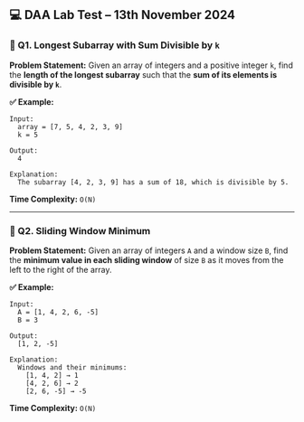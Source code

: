 ## 💻 DAA Lab Test – 13th November 2024

### 📌 Q1. Longest Subarray with Sum Divisible by `k`

**Problem Statement:**
Given an array of integers and a positive integer `k`, find the **length of the longest subarray** such that the **sum of its elements is divisible by `k`**.

**✅ Example:**

```plaintext
Input:
  array = [7, 5, 4, 2, 3, 9]
  k = 5

Output:
  4

Explanation:
  The subarray [4, 2, 3, 9] has a sum of 18, which is divisible by 5.
```

**Time Complexity:** `O(N)`

---

### 📌 Q2. Sliding Window Minimum

**Problem Statement:**
Given an array of integers `A` and a window size `B`, find the **minimum value in each sliding window** of size `B` as it moves from the left to the right of the array.

**✅ Example:**

```plaintext
Input:
  A = [1, 4, 2, 6, -5]
  B = 3

Output:
  [1, 2, -5]

Explanation:
  Windows and their minimums:
    [1, 4, 2] → 1
    [4, 2, 6] → 2
    [2, 6, -5] → -5
```

**Time Complexity:** `O(N)`